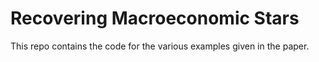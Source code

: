 # Recovering Macroeconomic Stars
This repo contains the code for the various examples given in the paper. 


 
